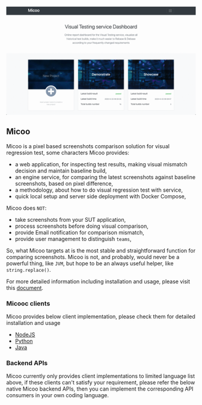 ![micoo.gif](./docs/images/micoo.gif)

## Micoo
Micoo is a pixel based screenshots comparison solution for visual regression test, some characters Micoo provides:

* a web application, for inspecting test results, making visual mismatch decision and maintain baseline build,
* an engine service, for comparing the latest screenshots against baseline screenshots, based on pixel difference,
* a methodology, about how to do visual regression test with service,
* quick local setup and server side deployment with Docker Compose,

Micoo does `NOT`:
* take screenshots from your SUT application,
* process screenshots before doing visual comparison,
* provide Email notification for comparison mismatch,
* provide user management to distinguish `teams`,

So, what Micoo targets at is the most stable and straightforward function for comparing screenshots. Micoo is not, and probably, would never be a powerful thing, like `JVM`, but hope to be an always useful helper, like `string.replace()`.

For more detailed information including installation and usage, please visit this [document](https://arxman.com/micoo/).

### Micooc clients
Micoo provides below client implementation, please check them for detailed installation and usage 
- [NodeJS](https://github.com/Mikuu/Micoo/tree/master/clients/nodejs)
- [Python](https://github.com/Mikuu/Micoo/tree/master/clients/python)
- [Java](https://github.com/Mikuu/Micoo/tree/master/clients/java)

### Backend APIs
Micoo currently only provides client implementations to limited language list above, if these clients can't satisfy your requirement, please refer the 
below native Micoo backend APIs, then you can implement the corresponding API consumers in your own coding language.



